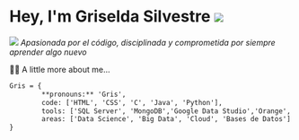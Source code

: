 # Hey, I'm Griselda Silvestre ![](https://media0.giphy.com/media/SDm6SD4TJxCXLFMq9g/giphy.gif?cid=ecf05e47om8x1fxfs21fd9c4251zm65vxp6x2yaif67gwb0z&rid=giphy.gif&ct=s)

![](https://www.gifsanimados.org/data/media/50/flor-imagen-animada-0005.gif)
*Apasionada por el código, disciplinada y comprometida por siempre aprender algo nuevo*






:pouting_woman: A little more about me...
```diff
Gris = {
        **pronouns:** 'Gris',
        code: ['HTML', 'CSS', 'C', 'Java', 'Python'],
        tools: ['SQL Server', 'MongoDB','Google Data Studio','Orange', 'Excel Intermedio'],
        areas: ['Data Science', 'Big Data', 'Cloud', 'Bases de Datos']
}
```
<!---
Gris-95/Gris-95 is a ✨ special ✨ repository because its `README.md` (this file) appears on your GitHub profile.
You can click the Preview link to take a look at your changes.
--->
